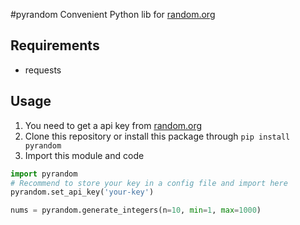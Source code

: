 #pyrandom
Convenient Python lib for [random.org](https://random.org)

## Requirements
- requests

## Usage
1. You need to get a api key from [random.org](https://api.random.org/api-keys/beta)
2. Clone this repository or install this package through `pip install pyrandom`
3. Import this module and code
  ```python
  import pyrandom
  # Recommend to store your key in a config file and import here
  pyrandom.set_api_key('your-key') 

  nums = pyrandom.generate_integers(n=10, min=1, max=1000)
  ```

